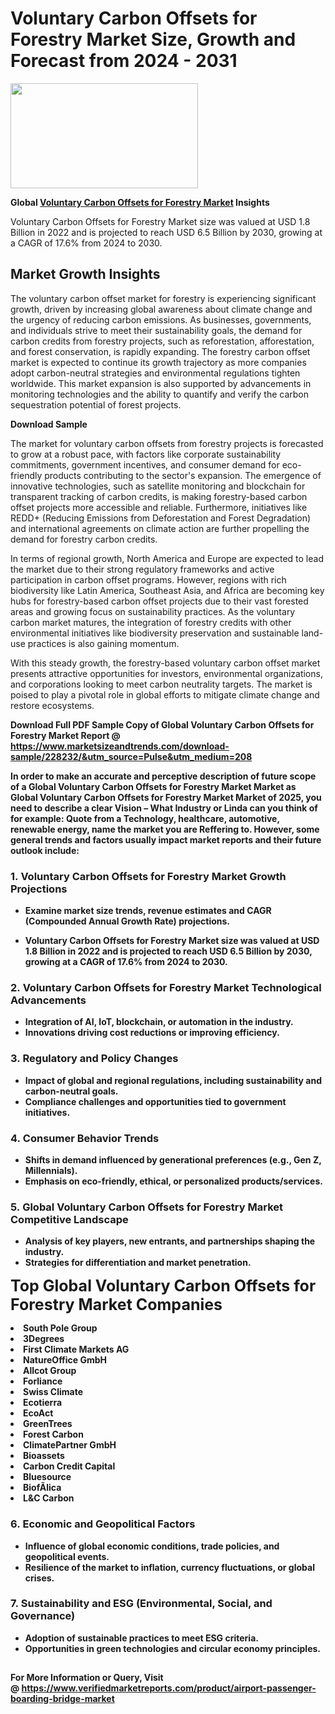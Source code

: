 <H1>Voluntary Carbon Offsets for Forestry Market Size, Growth and Forecast from 2024 - 2031</H1><img class="aligncenter size-medium wp-image-584254" src="https://thirdeyenews.in/wp-content/uploads/2024/09/Global-Market-Research-300x168.jpeg" alt="" width="300" height="168" /><p><strong>Global&nbsp;<a href="https://www.marketsizeandtrends.com/download-sample/228232/&amp;utm_source=Pulse&amp;utm_medium=208">Voluntary Carbon Offsets for Forestry Market</a> Insights</strong></p><p>Voluntary Carbon Offsets for Forestry Market size was valued at USD 1.8 Billion in 2022 and is projected to reach USD 6.5 Billion by 2030, growing at a CAGR of 17.6% from 2024 to 2030.</p><p><h2>Market Growth Insights</h2> <p>The voluntary carbon offset market for forestry is experiencing significant growth, driven by increasing global awareness about climate change and the urgency of reducing carbon emissions. As businesses, governments, and individuals strive to meet their sustainability goals, the demand for carbon credits from forestry projects, such as reforestation, afforestation, and forest conservation, is rapidly expanding. The forestry carbon offset market is expected to continue its growth trajectory as more companies adopt carbon-neutral strategies and environmental regulations tighten worldwide. This market expansion is also supported by advancements in monitoring technologies and the ability to quantify and verify the carbon sequestration potential of forest projects.</p> <p><strong>Download Sample</strong></p> <p>The market for voluntary carbon offsets from forestry projects is forecasted to grow at a robust pace, with factors like corporate sustainability commitments, government incentives, and consumer demand for eco-friendly products contributing to the sector's expansion. The emergence of innovative technologies, such as satellite monitoring and blockchain for transparent tracking of carbon credits, is making forestry-based carbon offset projects more accessible and reliable. Furthermore, initiatives like REDD+ (Reducing Emissions from Deforestation and Forest Degradation) and international agreements on climate action are further propelling the demand for forestry carbon credits.</p> <p>In terms of regional growth, North America and Europe are expected to lead the market due to their strong regulatory frameworks and active participation in carbon offset programs. However, regions with rich biodiversity like Latin America, Southeast Asia, and Africa are becoming key hubs for forestry-based carbon offset projects due to their vast forested areas and growing focus on sustainability practices. As the voluntary carbon market matures, the integration of forestry credits with other environmental initiatives like biodiversity preservation and sustainable land-use practices is also gaining momentum.</p> <p>With this steady growth, the forestry-based voluntary carbon offset market presents attractive opportunities for investors, environmental organizations, and corporations looking to meet carbon neutrality targets. The market is poised to play a pivotal role in global efforts to mitigate climate change and restore ecosystems.</p> <p><strong></p><p><span class=""><strong>Download Full PDF Sample Copy of Global Voluntary Carbon Offsets for Forestry Market Report</strong> @ <a href="https://www.marketsizeandtrends.com/download-sample/228232/&amp;utm_source=Pulse&amp;utm_medium=208" target="_blank">https://www.marketsizeandtrends.com/download-sample/228232/&amp;utm_source=Pulse&amp;utm_medium=208</a></span></p><p>In order to make an accurate and perceptive description of future scope of a Global&nbsp;Voluntary Carbon Offsets for Forestry Market Market as Global&nbsp;Voluntary Carbon Offsets for Forestry Market Market of 2025, you need to describe a clear Vision &ndash; What Industry or Linda can you think of for example: Quote from a Technology, healthcare, automotive, renewable energy, name the market you are Reffering to. However, some general trends and factors usually impact market reports and their future outlook include:</p><h3>1.&nbsp;<strong>Voluntary Carbon Offsets for Forestry Market Growth Projections</strong></h3><ul><li>Examine market size trends, revenue estimates and CAGR (Compounded Annual Growth Rate) projections.</li><li><p>Voluntary Carbon Offsets for Forestry Market size was valued at USD 1.8 Billion in 2022 and is projected to reach USD 6.5 Billion by 2030, growing at a CAGR of 17.6% from 2024 to 2030.</p></li></ul><h3>2.&nbsp;<strong>Voluntary Carbon Offsets for Forestry Market Technological Advancements</strong></h3><ul><li>Integration of AI, IoT, blockchain, or automation in the industry.</li><li>Innovations driving cost reductions or improving efficiency.</li></ul><h3>3.&nbsp;<strong>Regulatory and Policy Changes</strong></h3><ul><li>Impact of global and regional regulations, including sustainability and carbon-neutral goals.</li><li>Compliance challenges and opportunities tied to government initiatives.</li></ul><h3>4.&nbsp;<strong>Consumer Behavior Trends</strong></h3><ul><li>Shifts in demand influenced by generational preferences (e.g., Gen Z, Millennials).</li><li>Emphasis on eco-friendly, ethical, or personalized products/services.</li></ul><h3>5.&nbsp;<strong>Global Voluntary Carbon Offsets for Forestry Market Competitive Landscape</strong></h3><ul><li>Analysis of key players, new entrants, and partnerships shaping the industry.</li><li>Strategies for differentiation and market penetration.</li></ul><p data-pm-slice="1 1 []"><span style="color: inherit; font-family: inherit; font-size: 25px;">Top Global Voluntary Carbon Offsets for Forestry Market Companies</span></p><div class="" data-test-id=""><p><li>South Pole Group</li><li> 3Degrees</li><li> First Climate Markets AG</li><li> NatureOffice GmbH</li><li> Allcot Group</li><li> Forliance</li><li> Swiss Climate</li><li> Ecotierra</li><li> EcoAct</li><li> GreenTrees</li><li> Forest Carbon</li><li> ClimatePartner GmbH</li><li> Bioassets</li><li> Carbon Credit Capital</li><li> Bluesource</li><li> BiofÃ­lica</li><li> L&C Carbon</li></p></div><h3>6.&nbsp;<strong>Economic and Geopolitical Factors</strong></h3><ul><li>Influence of global economic conditions, trade policies, and geopolitical events.</li><li>Resilience of the market to inflation, currency fluctuations, or global crises.</li></ul><h3>7.&nbsp;<strong>Sustainability and ESG (Environmental, Social, and Governance)</strong></h3><ul><li>Adoption of sustainable practices to meet ESG criteria.</li><li>Opportunities in green technologies and circular economy principles.</li></ul><h2><strong style="font-size: 14px;">For More Information or Query, Visit @&nbsp;</strong><a style="background-color: #ffffff; font-size: 14px;" href="https://www.marketsizeandtrends.com/report/voluntary-carbon-offsets-for-forestry-market/" target="_blank">https://www.verifiedmarketreports.com/product/airport-passenger-boarding-bridge-market</a></h2>
